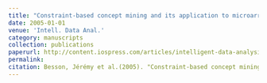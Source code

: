 ```yaml
---
title: "Constraint-based concept mining and its application to microarray data analysis"
date: 2005-01-01
venue: 'Intell. Data Anal.'
category: manuscripts
collection: publications
paperurl: http://content.iospress.com/articles/intelligent-data-analysis/ida00196
permalink: 
citation: Besson, Jérémy et al.(2005). "Constraint-based concept mining and its application to microarray data analysis". Intell. Data Anal.. 9(1).
---
```

